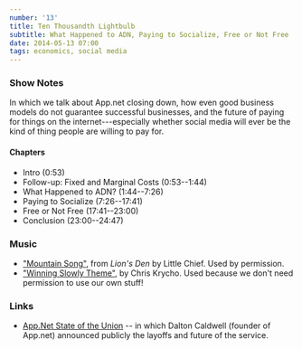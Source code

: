```yaml
---
number: '13'
title: Ten Thousandth Lightbulb
subtitle: What Happened to ADN, Paying to Socialize, Free or Not Free
date: 2014-05-13 07:00
tags: economics, social media
---
```


### Show Notes

In which we talk about App.net closing down, how even good business models do
not guarantee successful businesses, and the future of paying for things on the
internet---especially whether social media will ever be the kind of thing people
are willing to pay for.

#### Chapters

  - Intro (0:53)
  - Follow-up: Fixed and Marginal Costs (0:53--1:44)
  - What Happened to ADN? (1:44--7:26)
  - Paying to Socialize (7:26--17:41)
  - Free or Not Free (17:41--23:00)
  - Conclusion (23:00--24:47)

### Music

  - ["Mountain Song"](//little-chief.bandcamp.com/album/lions-den), from
    _Lion's Den_ by Little Chief. Used by permission.
  - ["Winning Slowly Theme"](//soundcloud.com/chriskrycho/winning-slowly),
    by Chris Krycho. Used because we don't need permission to use our own stuff!

### Links

  - [App.Net State of the Union] -- in which Dalton Caldwell (founder of
    App.net) announced publicly the layoffs and future of the service.

[App.Net State of the Union]: //blog.app.net/2014/05/06/app-net-state-of-the-union/

